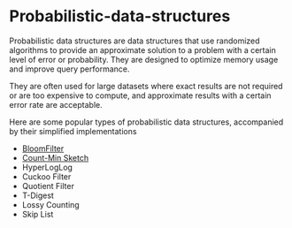 # Probabilistic-data-structures

Probabilistic data structures are data structures that use randomized algorithms to provide an approximate solution to a problem with a certain level of error or probability.
They are designed to optimize memory usage and improve query performance.

They are often used for large datasets where exact results are not required or are too expensive to compute, and 
approximate results with a certain error rate are acceptable.


Here are some popular types of probabilistic data structures, accompanied by their simplified implementations 
- [BloomFilter](./bloomfilter/README.md)
- [Count-Min Sketch](./countminsketch/README.md)
- HyperLogLog
- Cuckoo Filter
- Quotient Filter
- T-Digest
- Lossy Counting
- Skip List

